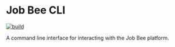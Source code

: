 # Job Bee CLI

[![build](https://github.com/pmc-jobbee/cli/actions/workflows/build.yaml/badge.svg)](https://github.com/pmc-jobbee/cli/actions/workflows/build.yaml)

A command line interface for interacting with the Job Bee platform.
